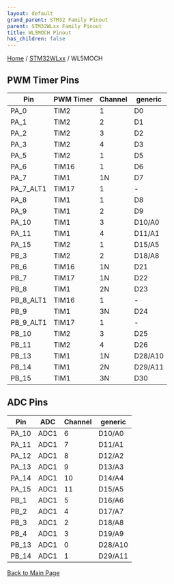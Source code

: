 ```yaml
---
layout: default
grand_parent: STM32 Family Pinout
parent: STM32WLxx Family Pinout
title: WL5MOCH Pinout
has_children: false
---
```


[Home](../../index) / [STM32WLxx](../index) / WL5MOCH

## PWM Timer Pins

| Pin | PWM Timer | Channel | generic |
| --- | --- | --- | --- |
| PA_0 | TIM2 | 1 | D0 |
| PA_1 | TIM2 | 2 | D1 |
| PA_2 | TIM2 | 3 | D2 |
| PA_3 | TIM2 | 4 | D3 |
| PA_5 | TIM2 | 1 | D5 |
| PA_6 | TIM16 | 1 | D6 |
| PA_7 | TIM1 | 1N | D7 |
| PA_7_ALT1 | TIM17 | 1 | - |
| PA_8 | TIM1 | 1 | D8 |
| PA_9 | TIM1 | 2 | D9 |
| PA_10 | TIM1 | 3 | D10/A0 |
| PA_11 | TIM1 | 4 | D11/A1 |
| PA_15 | TIM2 | 1 | D15/A5 |
| PB_3 | TIM2 | 2 | D18/A8 |
| PB_6 | TIM16 | 1N | D21 |
| PB_7 | TIM17 | 1N | D22 |
| PB_8 | TIM1 | 2N | D23 |
| PB_8_ALT1 | TIM16 | 1 | - |
| PB_9 | TIM1 | 3N | D24 |
| PB_9_ALT1 | TIM17 | 1 | - |
| PB_10 | TIM2 | 3 | D25 |
| PB_11 | TIM2 | 4 | D26 |
| PB_13 | TIM1 | 1N | D28/A10 |
| PB_14 | TIM1 | 2N | D29/A11 |
| PB_15 | TIM1 | 3N | D30 |


## ADC Pins

| Pin | ADC | Channel | generic |
| --- | --- | --- | --- |
| PA_10 | ADC1 | 6 | D10/A0 |
| PA_11 | ADC1 | 7 | D11/A1 |
| PA_12 | ADC1 | 8 | D12/A2 |
| PA_13 | ADC1 | 9 | D13/A3 |
| PA_14 | ADC1 | 10 | D14/A4 |
| PA_15 | ADC1 | 11 | D15/A5 |
| PB_1 | ADC1 | 5 | D16/A6 |
| PB_2 | ADC1 | 4 | D17/A7 |
| PB_3 | ADC1 | 2 | D18/A8 |
| PB_4 | ADC1 | 3 | D19/A9 |
| PB_13 | ADC1 | 0 | D28/A10 |
| PB_14 | ADC1 | 1 | D29/A11 |


[Back to Main Page](../../index)
